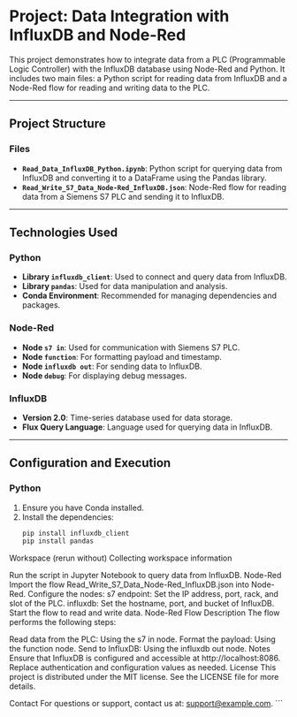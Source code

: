 # Project: Data Integration with InfluxDB and Node-Red

This project demonstrates how to integrate data from a PLC (Programmable Logic Controller) with the InfluxDB database using Node-Red and Python. It includes two main files: a Python script for reading data from InfluxDB and a Node-Red flow for reading and writing data to the PLC.

---

## Project Structure

### Files
- **`Read_Data_InfluxDB_Python.ipynb`**: Python script for querying data from InfluxDB and converting it to a DataFrame using the Pandas library.
- **`Read_Write_S7_Data_Node-Red_InfluxDB.json`**: Node-Red flow for reading data from a Siemens S7 PLC and sending it to InfluxDB.

---

## Technologies Used

### Python
- **Library `influxdb_client`**: Used to connect and query data from InfluxDB.
- **Library `pandas`**: Used for data manipulation and analysis.
- **Conda Environment**: Recommended for managing dependencies and packages.

### Node-Red
- **Node `s7 in`**: Used for communication with Siemens S7 PLC.
- **Node `function`**: For formatting payload and timestamp.
- **Node `influxdb out`**: For sending data to InfluxDB.
- **Node `debug`**: For displaying debug messages.

### InfluxDB
- **Version 2.0**: Time-series database used for data storage.
- **Flux Query Language**: Language used for querying data in InfluxDB.

---

## Configuration and Execution

### Python
1. Ensure you have Conda installed.
2. Install the dependencies:
   ```bash
   pip install influxdb_client 
   pip install pandas
   ```
Workspace
(rerun without)
Collecting workspace information

Run the script in Jupyter Notebook to query data from InfluxDB.
Node-Red
Import the flow Read_Write_S7_Data_Node-Red_InfluxDB.json into Node-Red.
Configure the nodes:
s7 endpoint: Set the IP address, port, rack, and slot of the PLC.
influxdb: Set the hostname, port, and bucket of InfluxDB.
Start the flow to read and write data.
Node-Red Flow
Description
The flow performs the following steps:

Read data from the PLC: Using the s7 in node.
Format the payload: Using the function node.
Send to InfluxDB: Using the influxdb out node.
Notes
Ensure that InfluxDB is configured and accessible at http://localhost:8086.
Replace authentication and configuration values as needed.
License
This project is distributed under the MIT license. See the LICENSE file for more details.

Contact
For questions or support, contact us at: support@example.com. ```

